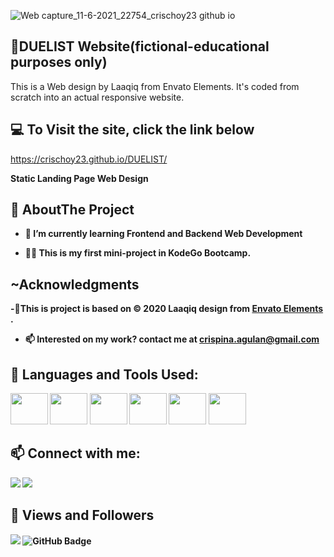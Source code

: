 ![Web capture_11-6-2021_22754_crischoy23 github io](https://user-images.githubusercontent.com/80525007/121699529-9a5b1b80-cb01-11eb-94ed-764fbae30cfb.jpeg)
## 🔲DUELIST Website(fictional-educational purposes only)

This is a Web design by Laaqiq from Envato Elements. It's coded from scratch into an actual responsive website.

## 💻 To Visit the site, click the link below

 https://crischoy23.github.io/DUELIST/

<b>Static Landing Page Web Design



## 👩 AboutThe Project



- 🌱 I’m currently learning **Frontend and Backend Web Development**

- 👨‍💻 This is my first mini-project in KodeGo Bootcamp.

## ~Acknowledgments

-👩This is project is based on © 2020 **Laaqiq** design from **<a href="https://elements.envato.com/all-items/laaqiq">Envato Elements </a>**.

- 📫 Interested on my work? contact me at **crispina.agulan@gmail.com**


## 🚀 Languages and Tools Used:

<p align="left"> 
    <a> <img src="https://img.icons8.com/color/48/000000/javascript.png" height="50px" width="60px"/> </a> 
    <a> <img src="https://img.icons8.com/color/48/000000/html-5.png" height="50px" width="60px"/> </a> 
    <a> <img src="https://img.icons8.com/color/48/000000/css3.png" height="50px" width="60px"/> </a>
    <a> <img src="https://img.icons8.com/color/48/000000/git.png" height="50px" width="60px"/> </a> 
    <a> <img src="https://cdn.iconscout.com/icon/free/png-512/figma-682083.png"  height="50px" width="60px"/> </a> 
        <a> <img src="https://upload.wikimedia.org/wikipedia/commons/thumb/9/9a/Visual_Studio_Code_1.35_icon.svg/2048px-Visual_Studio_Code_1.35_icon.svg.png"  height="50px" width="60px"/> </a> 
    
    
</p>



## 📫 Connect with me:
<p align="left">
<a href = "https://www.linkedin.com/in/crispina-choy-awon-564421210"><img src="https://img.icons8.com/fluent/48/000000/linkedin.png"/></a>
<a href = "https://github.com/crischoy23/"><img src="https://img.icons8.com/fluent/48/000000/github.png"/></a>
</p>

## 👀 Views and Followers
<p align="left">
<a><img src="https://komarev.com/ghpvc/?username=crischoy23">
</a>
<a><img src="https://img.shields.io/github/followers/crischoy23?label=Followers&style=social" alt="GitHub Badge"></a>
</p>

